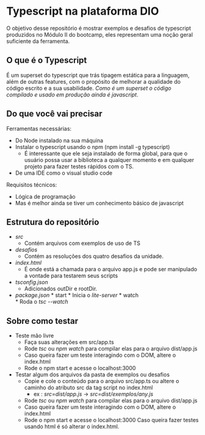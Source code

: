 # Typescript na plataforma DIO

O objetivo desse repositório é mostrar exemplos e desafios de typescript produzidos no Módulo II do bootcamp, eles representam uma noção geral suficiente da ferramenta.
  
## O que é o Typescript
É um superset do typescript que trás tipagem estática para a linguagem, além de outras features, com o propósito de melhorar a qualidade do código escrito e a sua usabilidade. *Como é um superset o código compilado e usado em produção ainda é javascript*.

## Do que você vai precisar
Ferramentas necessárias:  
* Do Node instalado na sua máquina  
* Instalar o typescript usando o npm (npm install -g typescript)
    * É interessante que ele seja instalado de forma global, para que o usuário possa usar a biblioteca a qualquer momento e em qualquer projeto para fazer testes rápidos com o TS.
* De uma IDE como o visual studio code  

Requisitos técnicos:  
* Lógica de programação
* Mas é melhor ainda se tiver um conhecimento básico de javascript  

## Estrutura do repositório 
* *src* 
    * Contém arquivos com exemplos de uso de TS
* *desafios*
    * Contém as resoluções dos quatro desafios da unidade.
* *index.html*
    * É onde está a chamada para o arquivo app.js e pode ser manipulado a vontade para testarem seus scripts
* *tsconfig.json*
    * Adicionados outDir e rootDir.  
* *package.json*
        * start
            * Inicia o *lite-server*
        * watch  
            * Roda o *tsc --watch*

## Sobre como testar 
* Teste mão livre
    * Faça suas alterações em src/app.ts
    * Rode *tsc* ou *npm watch* para compilar elas para o arquivo dist/app.js
    * Caso queira fazer um teste interagindo com o DOM, altere o index.html
    * Rode o npm start e acesse o localhost:3000
* Testar algum dos arquivos da pasta de exemplos ou desafios
    * Copie e cole o conteúdo para o arquivo src/app.ts ou altere o caminho do atributo src da tag script no index.html  
        * ex : *src=dist/app.js* -> *src=dist/exemplos/any.js*
    * Rode *tsc* ou *npm watch* para compilar elas para o arquivo dist/app.js
    * Caso queira fazer um teste interagindo com o DOM, altere o index.html
    * Rode o npm start e acesse o localhost:3000 
Caso queira fazer testes usando html é só alterar o index.html.
